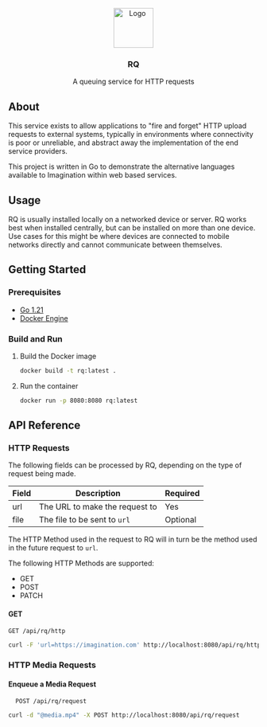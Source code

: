 <a name="readme-top"></a>
<div align="center">

  <a href="https://github.com/imagination-it/rq">
    <img src="https://tech-studio-assets.s3.eu-west-1.amazonaws.com/rq/icon.png" alt="Logo" width="80" height="80">
  </a>
<h3>RQ</h3>
A queuing service for HTTP requests
</div>



## About
This service exists to allow applications to "fire and forget" HTTP upload requests to external systems, typically in environments where connectivity is poor or unreliable, and abstract away the implementation of the end service providers.

This project is written in Go to demonstrate the alternative languages available to Imagination within web based services.

## Usage
RQ is usually installed locally on a networked device or server. RQ works best when installed centrally, but can be installed on more than one device. Use cases for this might be where devices are connected to mobile networks directly and cannot communicate between themselves.

## Getting Started


### Prerequisites

* [Go 1.21](https://go.dev/doc/install)
* [Docker Engine](https://docs.docker.com/engine/install/)

### Build and Run

1. Build the Docker image
   ```sh
   docker build -t rq:latest .
   ```
2. Run the container
   ```sh
   docker run -p 8080:8080 rq:latest 
   ```

## API Reference

### HTTP Requests
The following fields can be processed by RQ, depending on the type of request being made.

| Field | Description                    | Required |
|-------|--------------------------------|----------|
| url   | The URL to make the request to | Yes      |
| file  | The file to be sent to `url`   | Optional |

The HTTP Method used in the request to RQ will in turn be the method used in the future request to `url`.

The following HTTP Methods are supported:
* GET
* POST
* PATCH

#### GET

```http request
GET /api/rq/http
```

```sh
curl -F 'url=https://imagination.com' http://localhost:8080/api/rq/http
```

### HTTP Media Requests
#### Enqueue a Media Request

```http
  POST /api/rq/request
```
```sh
curl -d "@media.mp4" -X POST http://localhost:8080/api/rq/request
```